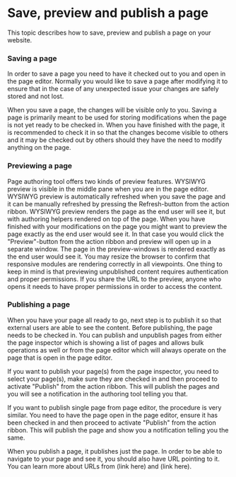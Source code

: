 # Save, preview and publish a page

This topic describes how to save, preview and publish a page on your website.

### Saving a page
In order to save a page you need to have it checked out to you and open in the page editor. Normally you would like to save a page after modifying it to ensure that in the case of any unexpected issue your changes are safely stored and not lost.

When you save a page, the changes will be visible only to you. Saving a page is primarily meant to be used for storing modifications when the page is not yet ready to be checked in. When you have finished with the page, it is recommended to check it in so that the changes become visible to others and it may be checked out by others should they have the need to modify anything on the page.

### Previewing a page
Page authoring tool offers two kinds of preview features. WYSIWYG preview is visible in the middle pane when you are in the page editor. WYSIWYG preview is automatically refreshed when you save the page and it can be manually refreshed by pressing the Refresh-button from the action ribbon. WYSIWYG preview renders the page as the end user will see it, but with authoring helpers rendered on top of the page. When you have finished with your modifications on the page you might want to preview the page exactly as the end user would see it. In that case you would click the "Preview"-button from the action ribbon and preview will open up in a separate window. The page in the preview-windows is rendered exactly as the end user would see it. You may resize the browser to confirm that responsive modules are rendering correctly in all viewpoints. One thing to keep in mind is that previewing unpublished content requires authentication and proper permissions. If you share the URL to the preview, anyone who opens it needs to have proper permissions in order to access the content.

### Publishing a page
When you have your page all ready to go, next step is to publish it so that external users are able to see the content. Before publishing, the page needs to be checked in. You can publish and unpublish pages from either the page inspector which is showing a list of pages and allows bulk operations as well or from the page editor which will always operate on the page that is open in the page editor.

If you want to publish your page(s) from the page inspector, you need to select your page(s), make sure they are checked in and then proceed to activate "Publish" from the action ribbon. This will publish the pages and you will see a notification in the authoring tool telling you that.

If you want to publish single page from page editor, the procedure is very similar. You need to have the page open in the page editor, ensure it has been checked in and then proceed to activate "Publish" from the action ribbon. This will publish the page and show you a notification telling you the same.

When you publish a page, it publishes just the page. In order to be able to navigate to your page and see it, you should also have URL pointing to it. You can learn more about URLs from (link here) and (link here).
